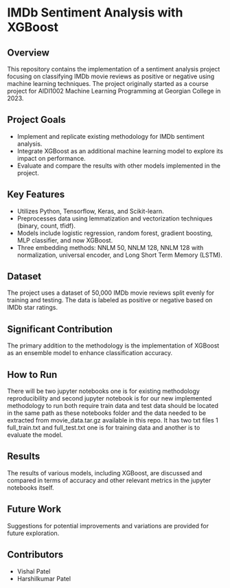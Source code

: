 # IMDb Sentiment Analysis with XGBoost

## Overview
This repository contains the implementation of a sentiment analysis project focusing on classifying IMDb movie reviews as positive or negative using machine learning techniques. The project originally started as a course project for AIDI1002 Machine Learning Programming at Georgian College in 2023.

## Project Goals
- Implement and replicate existing methodology for IMDb sentiment analysis.
- Integrate XGBoost as an additional machine learning model to explore its impact on performance.
- Evaluate and compare the results with other models implemented in the project.

## Key Features
- Utilizes Python, Tensorflow, Keras, and Scikit-learn.
- Preprocesses data using lemmatization and vectorization techniques (binary, count, tfidf).
- Models include logistic regression, random forest, gradient boosting, MLP classifier, and now XGBoost.
- Three embedding methods: NNLM 50, NNLM 128, NNLM 128 with normalization, universal encoder, and Long Short Term Memory (LSTM).

## Dataset
The project uses a dataset of 50,000 IMDb movie reviews split evenly for training and testing. The data is labeled as positive or negative based on IMDb star ratings.

## Significant Contribution
The primary addition to the methodology is the implementation of XGBoost as an ensemble model to enhance classification accuracy.

## How to Run
There will be two jupyter notebooks one is for existing methodology reproducibility and second jupyter notebook is for our new implemented methodology to run both require train data and test data should be located in the same path as these notebooks folder and the data needed to be extracted from movie_data.tar.gz available in this repo. It has two txt files 1 full_train.txt and full_test.txt one is for training data and another is to evaluate the model.

## Results
The results of various models, including XGBoost, are discussed and compared in terms of accuracy and other relevant metrics in the jupyter notebooks itself.

## Future Work
Suggestions for potential improvements and variations are provided for future exploration.

## Contributors
- Vishal Patel
- Harshilkumar Patel
